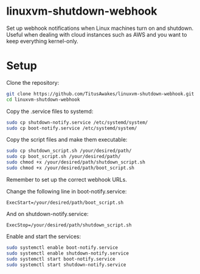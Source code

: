 # linuxvm-shutdown-webhook

Set up webhook notifications when Linux machines turn on and shutdown. Useful when dealing with cloud instances such as AWS and you want to keep everything kernel-only.

# Setup 

Clone the repository:

```bash
git clone https://github.com/TitusAwakes/linuxvm-shutdown-webhook.git
cd linuxvm-shutdown-webhook
```

Copy the .service files to systemd:

```bash
sudo cp shutdown-notify.service /etc/systemd/system/
sudo cp boot-notify.service /etc/systemd/system/
```

Copy the script files and make them executable:

```bash
sudo cp shutdown_script.sh /your/desired/path/
sudo cp boot_script.sh /your/desired/path/
sudo chmod +x /your/desired/path/shutdown_script.sh
sudo chmod +x /your/desired/path/boot_script.sh
```

Remember to set up the correct webhook URLs.

Change the following line in boot-notify.service:

`ExecStart=/your/desired/path/boot_script.sh`

And on shutdown-notify.service:

`ExecStop=/your/desired/path/shutdown_script.sh`

Enable and start the services:

```bash
sudo systemctl enable boot-notify.service
sudo systemctl enable shutdown-notify.service
sudo systemctl start boot-notify.service
sudo systemctl start shutdown-notify.service
```

